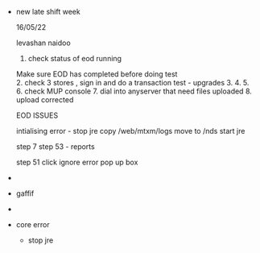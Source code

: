 - new late shift week
  
  16/05/22
  
  levashan naidoo
  
  
  1. check status of eod running
  
  Make sure EOD has completed before doing test  
  2. check 3 stores , sign in and do a transaction test - upgrades
  3.
  4.
  5.   
  6. check MUP console
  7. dial into anyserver that need files uploaded
  8. upload corrected
  
  
  EOD ISSUES
  
  intialising error -
  stop jre
  copy /web/mtxm/logs move to /nds
  start jre
  
  step 7
  step 53 - reports
  
  
  step 51
  click ignore error pop up box
-
- gaffif
-
- core error
	- stop jre